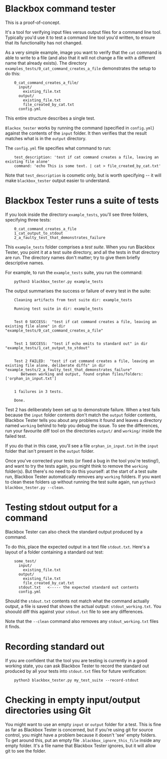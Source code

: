 # Blackbox command tester

This is a proof-of-concept.

It's a tool for verifying input files versus output files for a command line tool. Typically you'd use it to test a command line tool you'd
written, to ensure that its functionality has not changed.

As a very simple example, image you want to verify that the `cat` command is able to write to a file (and also that it will not change a
file with a different name that already exists). The directory `examples_tests/0_cat_command_creates_a_file` demonstrates the setup to do
this:

```
    0_cat_command_creates_a_file/
      input/
        existing_file.txt
      output/
        existing_file.txt
        file_created_by_cat.txt
      config.yml      
```

This entire structure describes a single test.

`Blackox_tester` works by running the command (specified in `config.yml`) against the contents of the `input` folder. It then verifies that
the result matches what is in the `output` directory.

The `config.yml` file specifies what command to run:

```
    test_description: 'test if cat command creates a file, leaving an existing file alone'
    command: 'echo This is some text. | cat > file_created_by_cat.txt'
```

Note that `test_description` is cosmetic only, but is worth specifying -- it will make `blackbox_tester` output easier to understand.

# Blackbox Tester runs a suite of tests

If you look inside the directory `example_tests`, you'll see three folders, specifying three tests:

```
    0_cat_command_creates_a_file
    1_cat_output_to_stdout
    2_a_faulty_test_that_demonstrates_failure
```

This `example_tests` folder comprises a *test suite*. When you run Blackbox Tester, you point it at a test suite directory, and all the
tests in that directory are run. The directory names don't matter; try to give them briefly descriptive names.

For example, to run the `example_tests` suite, you run the command:

```
    python3 blackbox_tester.py example_tests
```

The output summarises the success or failure of every test in the suite:

```
    Cleaning artifacts from test suite dir: example_tests
    
    Running test suite in dir: example_tests
    
    
    Test 0 SUCCESS:  "test if cat command creates a file, leaving an existing file alone" in dir "example_tests/0_cat_command_creates_a_file"
    
    
    Test 1 SUCCESS:  "test if echo emits to standard out" in dir "example_tests/1_cat_output_to_stdout"
    
    
    Test 2 FAILED:  "test if cat command creates a file, leaving an existing file alone, deliberate diffs" in dir "example_tests/2_a_faulty_test_that_demonstrates_failure"
       Between working and output, found orphan files/folders: ['orphan_in_input.txt']
    
    
    1 failures in 3 tests.
    
    Done.
```

Test 2 has deliberately been set up to demonstrate failure. When a test fails because the `input` folder contents don't match the `output`
folder contents, Blackbox Tester tells you about any problems it found and leaves a directory named `working` behind to help you debug the
issue. To see the differences, run your favourite diff tool on the directories `output/` and `working/` inside the failed test.

If you do that in this case, you'll see a file `orphan_in_input.txt` in the `input` folder that isn't present in the `output` folder.

Once you've corrected your tests (or fixed a bug in the tool you're testing!), and want to try the tests again, you might think to remove
the `working` folder(s). But there's no need to do this yourself: at the start of a test suite run, Blackbox Tester automatically removes
any `working` folders. If you want to clean these folders up without running the test suite again, run `python3 blackbox_tester.py --clean`.

# Testing stdout output for a command

Blackbox Tester can also check the standard output produced by a command.

To do this, place the expected output in a text file `stdout.txt`. Here's a layout of a folder containing a standard out test:

```
    some_test/
      input/
        existing_file.txt
      output/
        existing_file.txt
        file_created_by_cat.txt
      stdout.txt   <----- the expected standard out contents
      config.yml      
```

Should the `stdout.txt` contents not match what the command actually output, a file is saved that shows the actual
output: `stdout_working.txt`. You shoould diff this against your `stdout.txt` file to see any differences.

Note that the `--clean` command also removes any `stdout_working.txt` files it finds.

# Recording standard out

If you are confident that the tool you are testing is currently in a good working state, you can ask Blackbox Tester to record the standard
out produced by all your tests into `stdout.txt` files for future verification:

```
    python3 blackbox_tester.py my_test_suite --record-stdout
```

# Checking in empty input/output directories using Git

You might want to use an empty `input` or `output` folder for a test. This is fine as far as Blackbox Tester is concerned, but if you're
using git for source control, you might have a problem because it doesn't 'see' empty folders. To get around this, put an empty
file `.blackbox_ignore_this_file` inside any empty folder. It's a file name that Blackbox Tester ignores, but it will allow git to see the
folder.


